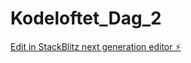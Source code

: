 # Kodeloftet_Dag_2

[Edit in StackBlitz next generation editor ⚡️](https://stackblitz.com/~/github.com/Jording99/Kodeloftet_Dag_2)